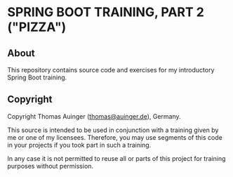 # SPRING BOOT TRAINING, PART 2 ("PIZZA")

## About

This repository contains source code and exercises for my introductory Spring Boot training.

## Copyright

Copyright Thomas Auinger (thomas@auinger.de), Germany.

This source is intended to be used in conjunction with a training given
by me or one of my licensees. Therefore, you may use segments
of this code in your projects if you took part in such a training.

In any case it is not permitted to reuse all or parts of
this project for training purposes without permission.
